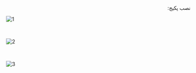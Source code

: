 <div dir="rtl">
  نصب پکیج:
  </div>

![1](https://github.com/semnan-university-ai/machine-learning-class/blob/main/excersiecs/Homayontoosy/29/29-1.jpg)

<br/>

![2](https://github.com/semnan-university-ai/machine-learning-class/blob/main/excersiecs/Homayontoosy/29/29-2.jpg)

<br/>

![3](https://github.com/semnan-university-ai/machine-learning-class/blob/main/excersiecs/Homayontoosy/29/29-3.jpg)
